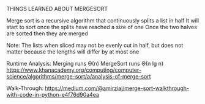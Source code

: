 THINGS LEARNED ABOUT MERGESORT

Merge sort is a recursive algorithm that continuously splits a list in half
It will start to sort once the splits have reached a size of one
Once the two halves are sorted then they are merged

Note: The lists when sliced may not be evenly cut in half, but does not matter because 
	  the lengths will differ by at most one

Runtime Analysis:
	Merging runs Θ(n)
	MergeSort runs Θ(n lg n)
https://www.khanacademy.org/computing/computer-science/algorithms/merge-sort/a/analysis-of-merge-sort

Walk-Through:
	https://medium.com/@amirziai/merge-sort-walkthrough-with-code-in-python-e4f76d90a4ea